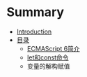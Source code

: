 # Summary

* [Introduction](README.md)
* [目录](sidebar.md)
   * [ECMAScript 6简介](docs/intro.md)
   * [let和const命令](docs/let.md)
   * 变量的解构赋值

